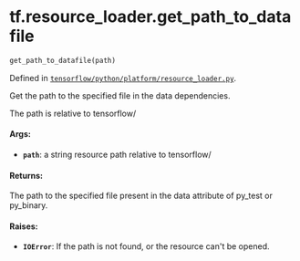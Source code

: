 <div itemscope itemtype="http://developers.google.com/ReferenceObject">
<meta itemprop="name" content="tf.resource_loader.get_path_to_datafile" />
</div>

# tf.resource_loader.get_path_to_datafile

``` python
get_path_to_datafile(path)
```



Defined in [`tensorflow/python/platform/resource_loader.py`](https://www.tensorflow.org/code/tensorflow/python/platform/resource_loader.py).

Get the path to the specified file in the data dependencies.

The path is relative to tensorflow/

#### Args:

* <b>`path`</b>: a string resource path relative to tensorflow/


#### Returns:

The path to the specified file present in the data attribute of py_test
or py_binary.


#### Raises:

* <b>`IOError`</b>: If the path is not found, or the resource can't be opened.